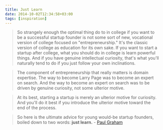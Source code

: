 ```yaml
---
title: Just Learn
date: 2014-10-02T12:34:58+03:00
tags: [inspiration]
---
```


> So strangely enough the optimal thing do to in college if you want to be a successful startup founder is not some sort of new, vocational version of college focused on "entrepreneurship." It's the classic version of college as education for its own sake. If you want to start a startup after college, what you should do in college is learn powerful things. And if you have genuine intellectual curiosity, that's what you'll naturally tend to do if you just follow your own inclinations.

> The component of entrepreneurship that really matters is domain expertise. The way to become Larry Page was to become an expert on search. And the way to become an expert on search was to be driven by genuine curiosity, not some ulterior motive.

> At its best, starting a startup is merely an ulterior motive for curiosity. And you'll do it best if you introduce the ulterior motive toward the end of the process.

> So here is the ultimate advice for young would-be startup founders, boiled down to two words: **just learn.** - [Paul Graham](http://paulgraham.com/before.html)

